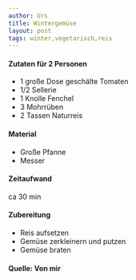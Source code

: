 ```yaml
---
author: Urs
title: Wintergemüse
layout: post
tags: winter,vegetarisch,reis
---
```

#### Zutaten für 2 Personen
 * 1 große Dose geschälte Tomaten
 * 1/2 Sellerie
 * 1 Knolle Fenchel
 * 3 Mohrrüben
 * 2 Tassen Naturreis

#### Material
 * Große Pfanne
 * Messer

#### Zeitaufwand
 ca 30 min

#### Zubereitung
 * Reis aufsetzen
 * Gemüse zerkleinern und putzen
 * Gemüse braten
  
#### Quelle: Von mir
